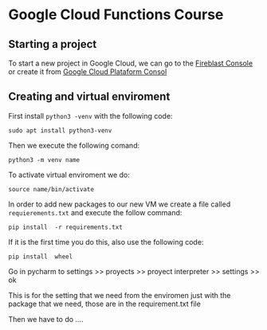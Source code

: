 
<!--You have to create a README file just for convention-->
# Google Cloud Functions Course
## Starting a project
To start a new project in Google Cloud, we can go to the
[Fireblast Console](https//:console.fireblas.google.com) or
create  it from [Google Cloud Plataform Consol](https//:console.google.com)

## Creating and virtual enviroment
First install `python3 -venv` with the following code:

```
sudo apt install python3-venv
```

Then we execute the following comand:

```
python3 -m venv name
```

To activate virtual enviroment we do:


```
source name/bin/activate
```

In order to add new packages to our new VM we create a file called
`requierements.txt` and execute the follow command:


```
pip install  -r requirements.txt
```
 If it is the first time you do this, also use the following code:
 
 ```
pip install  wheel
```

Go in pycharm to settings >> proyects >> proyect interpreter >> settings >> ok

This is for the setting that we need from the enviromen just with the package that we need, those are in
 the requirement.txt file
 
 Then we have to do ....
 
 